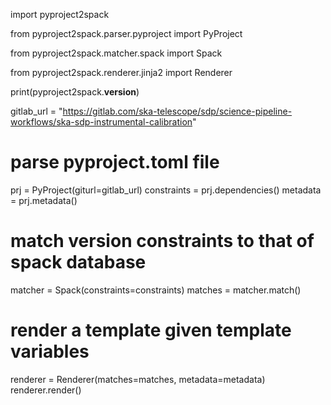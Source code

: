 <PythonRunner :autoRun=true :showRunButton=true>

import pyproject2spack

from pyproject2spack.parser.pyproject import PyProject

from pyproject2spack.matcher.spack import Spack

from pyproject2spack.renderer.jinja2 import Renderer

print(pyproject2spack.__version__)

gitlab_url = "https://gitlab.com/ska-telescope/sdp/science-pipeline-workflows/ska-sdp-instrumental-calibration"
# parse pyproject.toml file
prj = PyProject(giturl=gitlab_url)
constraints = prj.dependencies()
metadata = prj.metadata()

# match version constraints to that of spack database
matcher = Spack(constraints=constraints)
matches = matcher.match()

# render a template given template variables
renderer = Renderer(matches=matches, metadata=metadata)
renderer.render()

</PythonRunner>

